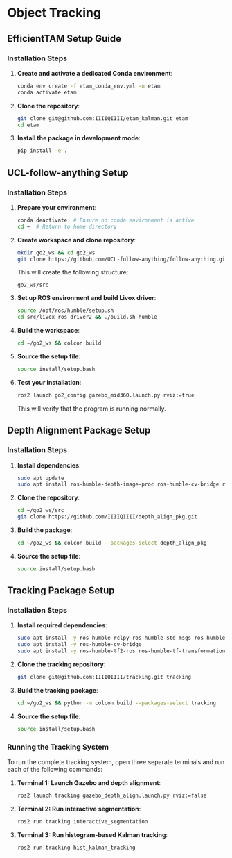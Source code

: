 # Object Tracking

## EfficientTAM Setup Guide

### Installation Steps

1. **Create and activate a dedicated Conda environment**:
   ```bash
   conda env create -f etam_conda_env.yml -n etam
   conda activate etam
   ```

2. **Clone the repository**:
   ```bash
   git clone git@github.com:IIIIQIIII/etam_kalman.git etam
   cd etam
   ```

3. **Install the package in development mode**:
   ```bash
   pip install -e .
   ```

## UCL-follow-anything Setup

### Installation Steps

1. **Prepare your environment**:
   ```bash
   conda deactivate  # Ensure no conda environment is active
   cd ~  # Return to home directory
   ```

2. **Create workspace and clone repository**:
   ```bash
   mkdir go2_ws && cd go2_ws
   git clone https://github.com/UCL-follow-anything/follow-anything.git src
   ```
   
   This will create the following structure:
   ```
   go2_ws/src
   ```

3. **Set up ROS environment and build Livox driver**:
   ```bash
   source /opt/ros/humble/setup.sh
   cd src/livox_ros_driver2 && ./build.sh humble
   ```

4. **Build the workspace**:
   ```bash
   cd ~/go2_ws && colcon build
   ```

5. **Source the setup file**:
   ```bash
   source install/setup.bash
   ```

6. **Test your installation**:
   ```bash
   ros2 launch go2_config gazebo_mid360.launch.py rviz:=true
   ```
   This will verify that the program is running normally.

## Depth Alignment Package Setup

### Installation Steps

1. **Install dependencies**:
   ```bash
   sudo apt update
   sudo apt install ros-humble-depth-image-proc ros-humble-cv-bridge ros-humble-image-transport ros-humble-image-transport-plugins
   ```

2. **Clone the repository**:
   ```bash
   cd ~/go2_ws/src
   git clone https://github.com/IIIIQIIII/depth_align_pkg.git
   ```

3. **Build the package**:
   ```bash
   cd ~/go2_ws && colcon build --packages-select depth_align_pkg
   ```

4. **Source the setup file**:
   ```bash
   source install/setup.bash
   ```

## Tracking Package Setup

### Installation Steps

1. **Install required dependencies**:
   ```bash
   sudo apt install -y ros-humble-rclpy ros-humble-std-msgs ros-humble-sensor-msgs ros-humble-geometry-msgs ros-humble-nav-msgs
   sudo apt install -y ros-humble-cv-bridge
   sudo apt install -y ros-humble-tf2-ros ros-humble-tf-transformations
   ```

2. **Clone the tracking repository**:
   ```bash
   git clone git@github.com:IIIIQIIII/tracking.git tracking
   ```

3. **Build the tracking package**:
   ```bash
   cd ~/go2_ws && python -m colcon build --packages-select tracking
   ```

4. **Source the setup file**:
   ```bash
   source install/setup.bash
   ```

### Running the Tracking System

To run the complete tracking system, open three separate terminals and run each of the following commands:

1. **Terminal 1: Launch Gazebo and depth alignment**:
   ```bash
   ros2 launch tracking gazebo_depth_align.launch.py rviz:=false
   ```

2. **Terminal 2: Run interactive segmentation**:
   ```bash
   ros2 run tracking interactive_segmentation
   ```

3. **Terminal 3: Run histogram-based Kalman tracking**:
   ```bash
   ros2 run tracking hist_kalman_tracking
   ```